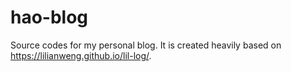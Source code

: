 # hao-blog
Source codes for my personal blog. It is created heavily based on https://lilianweng.github.io/lil-log/. 

